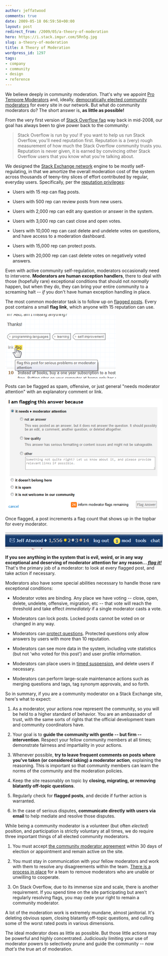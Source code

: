 ```yaml
---
author: jeffatwood
comments: true
date: 2009-05-18 06:59:58+00:00
layout: post
redirect_from: /2009/05/a-theory-of-moderation
hero: https://i.stack.imgur.com/5Rn5g.jpg
slug: a-theory-of-moderation
title: A Theory of Moderation
wordpress_id: 1297
tags:
- company
- community
- design
- reference
---
```



We believe deeply in community moderation. That's why we appoint [Pro Tempore Moderators](http://blog.stackoverflow.com/2010/07/moderator-pro-tempore/) and, ideally, [democratically elected community moderators](http://blog.stackoverflow.com/2010/12/stack-exchange-moderator-elections-begin/) for every site in our network. But what do community moderators do? The short answer is, **as little as possible!**



From the very first version of [Stack Overflow faq](http://stackoverflow.com/faq) way back in mid-2008, our goal has always been to give power back to the community:





<blockquote>
Stack Overflow is run by you! If you want to help us run Stack Overflow, you'll need reputation first. Reputation is a (very) rough measurement of how much the Stack Overflow community trusts you. Reputation is never given, it is earned by convincing other Stack Overflow users that you know what you're talking about. 
</blockquote>





We designed the [Stack Exchange network](http://stackexchange.com/sites) engine to be mostly self-regulating, in that we amortize the overall moderation cost of the system across thousands of teeny-tiny slices of effort contributed by regular, everyday users. Specifically, per the [reputation privileges](http://blog.stackoverflow.com/2010/10/membership-has-its-privileges/):







  * Users with 15 rep can flag posts.

  * Users with 500 rep can review posts from new users.

  * Users with 2,000 rep can edit any question or answer in the system.

  * Users with 3,000 rep can cast close and open votes.

  * Users with 10,000 rep can cast delete and undelete votes on questions, and have access to a moderation dashboard.

  * Users with 15,000 rep can protect posts.

  * Users with 20,000 rep can cast delete votes on negatively voted answers.




Even with active community self-regulation, moderators occasionally need to intervene. **Moderators are human exception handlers**, there to deal with those (hopefully rare) exceptional conditions that should not _normally_ happen, but when they do, they can bring your entire community to a screaming halt -- _if_ you don't have human exception handling in place.



The most common moderator task is to follow up on [flagged posts](http://blog.stackoverflow.com/2011/01/improved-flagging/). Every post contains a small **flag link**, which anyone with 15 reputation can use.



![](/images/wordpress/stackexchange-flag-post.png)



Posts can be flagged as spam, offensive, or just general "needs moderator attention" with an explanatory comment or link.



![I am flagging this because...](/images/wordpress/i-am-flagging-this-because1.png)



Once flagged, a post increments a flag count that shows up in the topbar for every moderator.



![](/images/wordpress/stackexchange-mod-flag-count-header.png)



**If you see anything in the system that is evil, weird, or in any way exceptional and deserving of moderator attention for any reason... [_flag it!_](http://blog.stackoverflow.com/2011/01/improved-flagging/)** That's the primary job of a moderator: to look at every flagged post, and take action if necessary.



Moderators also have some special abilities necessary to handle those rare exceptional conditions:







  * Moderator votes are binding. Any place we have voting -- close, open, delete, undelete, offensive, migration, etc -- that vote will reach the threshold and take effect _immediately_ if a single moderator casts a vote.

  * Moderators can lock posts. Locked posts cannot be voted on or changed in any way.

  * Moderators can [protect questions](http://blog.stackoverflow.com/2010/06/new-protected-question-status/). Protected questions only allow answers by users with more than 10 reputation.

  * Moderators can see more data in the system, including vote statistics (but not 'who voted for this post') and user profile information. 

  * Moderators can place users in [timed suspension](http://blog.stackoverflow.com/2009/04/a-day-in-the-penalty-box/), and delete users if necessary.

  * Moderators can perform large-scale maintenance actions such as merging questions and tags, tag synonym approvals, and so forth.


So in summary, if you are a community moderator on a Stack Exchange site, here's what to expect:



  1. As a moderator, your actions now represent the community, so you will be held to a higher standard of behavior. You are an ambassador of trust, with the same sorts of rights that the official development team and community coordinators have.

  2. Your goal is to **guide the community with gentle -- but firm -- intervention**. Respect your fellow community members at all times; demonstrate fairness and impartiality in your actions.

  3. Whenever possible, **try to leave frequent comments on posts where you've taken (or considered taking) a moderator action**, explaining the reasoning. This is important so that community members can learn the norms of the community and the moderation policies.

  4. Keep the site reasonably on topic by **closing, migrating, or removing blatantly off-topic questions**.

  5. Regularly check for **flagged posts**, and decide if further action is warranted.

  6. In the case of serious disputes, **communicate directly with users via email** to help mediate and resolve those disputes.


While being a community moderator is a volunteer (but often _elected_) position, and participation is strictly voluntary at all times, we do require three important things of all elected community moderators.





  1. You must accept [the community moderator agreement](http://stackoverflow.com/legal/moderator-agreement) within 30 days of election or appointment and remain active on the site.


  2. You must stay in communication with your fellow moderators and work with them to resolve any disagreements within the team. [There is a process in place](http://meta.stackoverflow.com/questions/151606/handling-calls-to-remove-a-moderator/157258#157258) for a team to remove moderators who are unable or unwilling to cooperate.


  3. On Stack Overflow, due to its immense size and scale, there is another requirement. If you spend time on the site participating but aren't regularly resolving flags, you may cede your right to remain a community moderator.



A lot of the moderation work is extremely mundane, almost janitorial. It's deleting obvious spam, closing blatantly off-topic questions, and culling some of the worst rated posts in various dimensions.

The ideal moderator does as little as possible. But those little actions may be powerful and highly concentrated. Judiciously limiting your use of moderator powers to selectively prune and guide the community -- now _that's_ the true art of moderation.

